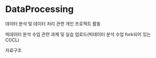 # DataProcessing
데이터 분석 및 데이터 처리 관련 개인 프로젝트 활동

빅데이터 분석 수업 관련 과제 및 실습 업로드(빅데이터 분석 수업 fork되어 있는 COCL)

자료구조


